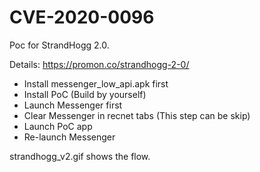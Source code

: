 # CVE-2020-0096

Poc for StrandHogg 2.0.

Details: https://promon.co/strandhogg-2-0/

+ Install messenger\_low\_api.apk first
+ Install PoC \(Build by yourself\)
+ Launch Messenger first
+ Clear Messenger in recnet tabs \(This step can be skip\)
+ Launch PoC app
+ Re-launch Messenger

strandhogg_v2.gif shows the flow.
